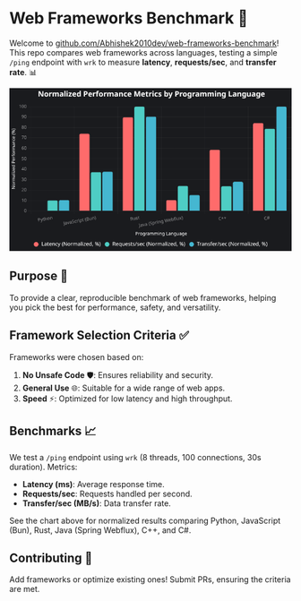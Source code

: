 # Web Frameworks Benchmark 🚀

Welcome to [github.com/Abhishek2010dev/web-frameworks-benchmark](https://github.com/Abhishek2010dev/web-frameworks-benchmark)! This repo compares web frameworks across languages, testing a simple `/ping` endpoint with `wrk` to measure **latency**, **requests/sec**, and **transfer rate**. 📊

![Performance Chart](benchmark.png)

## Purpose 🎯
To provide a clear, reproducible benchmark of web frameworks, helping you pick the best for performance, safety, and versatility.

## Framework Selection Criteria ✅
Frameworks were chosen based on:
1. **No Unsafe Code** 🛡️: Ensures reliability and security.
2. **General Use** 🌐: Suitable for a wide range of web apps.
3. **Speed** ⚡: Optimized for low latency and high throughput.

## Benchmarks 📈
We test a `/ping` endpoint using `wrk` (8 threads, 100 connections, 30s duration). Metrics:
- **Latency (ms)**: Average response time.
- **Requests/sec**: Requests handled per second.
- **Transfer/sec (MB/s)**: Data transfer rate.

See the chart above for normalized results comparing Python, JavaScript (Bun), Rust, Java (Spring Webflux), C++, and C#.


## Contributing 🤝
Add frameworks or optimize existing ones! Submit PRs, ensuring the criteria are met.

